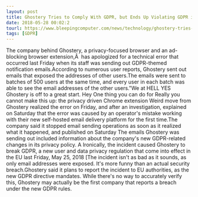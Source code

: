 ```yaml
---
layout: post
title: Ghostery Tries to Comply With GDPR, but Ends Up Violating GDPR in the Process
date: 2018-05-28 00:02:2
tourl: https://www.bleepingcomputer.com/news/technology/ghostery-tries-to-comply-with-gdpr-but-ends-up-violating-gdpr-in-the-process/
tags: [GDPR]
---
```

The company behind Ghostery, a privacy-focused browser and an ad-blocking browser extension,Â  has apologized for a technical error that occurred last Friday when its staff was sending out GDPR-themed notification emails.According to numerous user reports, Ghostery sent out emails that exposed the addresses of other users.The emails were sent to batches of 500 users at the same time, and every user in each batch was able to see the email addresses of the other users."We at HELL YES Ghostery is off to a great start. Hey One thing you can do for Really you cannot make this up: the privacy driven Chrome extension Weird move from Ghostery realized the error on Friday, and after an investigation, explained on Saturday that the error was caused by an operator's mistake working with their new self-hosted email delivery platform for the first time.The company said it stopped email sending operations as soon as it realized what it happened, and published on Saturday The emails Ghostery was sending out included information about the company's new GDPR-related changes in its privacy policy. A Ironically, the incident caused Ghostery to break GDPR, a new user and data privacy regulation that come into effect in the EU last Friday, May 25, 2018 [The incident isn't as bad as it sounds, as only email addresses were exposed. It's more funny than an actual security breach.Ghostery said it plans to report the incident to EU authorities, as the new GDPR directive mandates. While there's no way to accurately verify this, Ghostery may actually be the first company that reports a breach under the new GDPR rules.